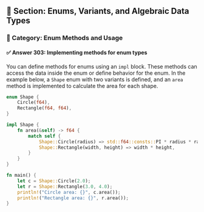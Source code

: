 ## 📘 Section: Enums, Variants, and Algebraic Data Types  
### 🔹 Category: Enum Methods and Usage  
#### ✅ Answer 303: Implementing methods for enum types

You can define methods for enums using an `impl` block. These methods can access the data inside the enum or define behavior for the enum. In the example below, a `Shape` enum with two variants is defined, and an `area` method is implemented to calculate the area for each shape.

```rust
enum Shape {
    Circle(f64),
    Rectangle(f64, f64),
}

impl Shape {
    fn area(&self) -> f64 {
        match self {
            Shape::Circle(radius) => std::f64::consts::PI * radius * radius,
            Shape::Rectangle(width, height) => width * height,
        }
    }
}

fn main() {
    let c = Shape::Circle(2.0);
    let r = Shape::Rectangle(3.0, 4.0);
    println!("Circle area: {}", c.area());
    println!("Rectangle area: {}", r.area());
}
```

